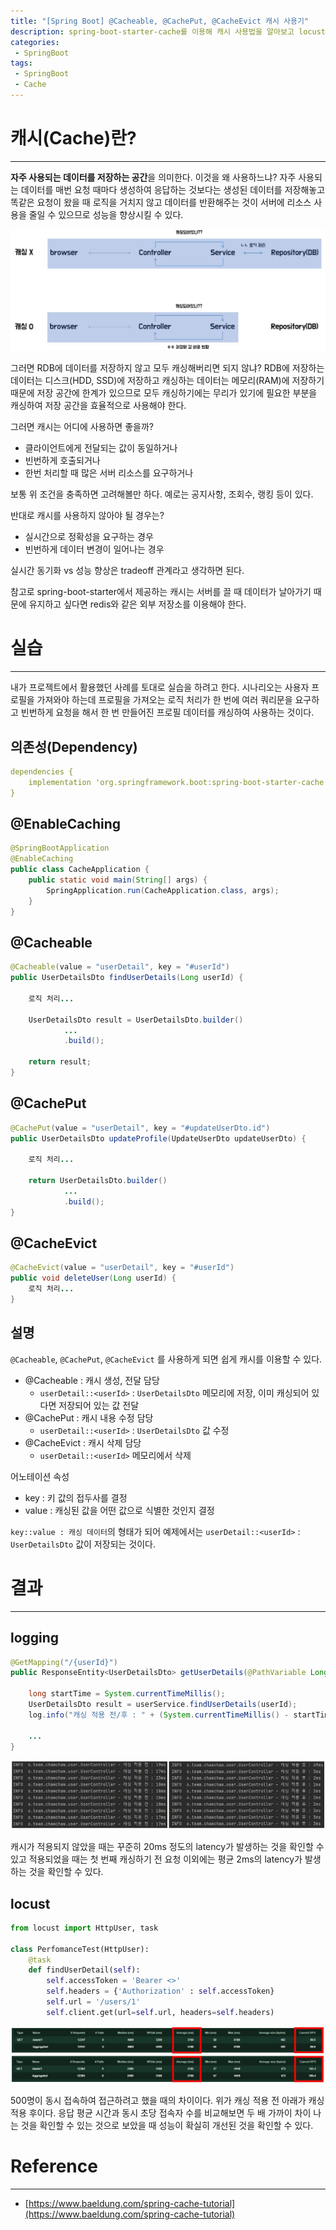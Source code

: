 ```yaml
---
title: "[Spring Boot] @Cacheable, @CachePut, @CacheEvict 캐시 사용기"
description: spring-boot-starter-cache를 이용해 캐시 사용법을 알아보고 locust로 실제 성능이 향상 되었는지 확인해보자
categories:
 - SpringBoot
tags:
 - SpringBoot
 - Cache
---
```


# 캐시(Cache)란?

<hr>

**자주 사용되는 데이터를 저장하는 공간**을 의미한다. 이것을 왜 사용하느냐? 자주 사용되는 데이터를 매번 요청 때마다 생성하여 응답하는 것보다는 생성된 데이터를 저장해놓고 똑같은 요청이 왔을 때 로직을 거치지 않고 데이터를 반환해주는 것이 서버에 리소스 사용을 줄일 수 있으므로 성능을 향상시킬 수 있다.

![cacheArchitecture](/assets/postImages/SpringBootCache/cacheArchitecture.JPG)

그러면 RDB에 데이터를 저장하지 않고 모두 캐싱해버리면 되지 않냐? RDB에 저장하는 데이터는 디스크(HDD, SSD)에 저장하고 캐싱하는 데이터는 메모리(RAM)에 저장하기 때문에 저장 공간에 한계가 있으므로 모두 캐싱하기에는 무리가 있기에 필요한 부분을 캐싱하여 저장 공간을 효율적으로 사용해야 한다.

그러면 캐시는 어디에 사용하면 좋을까?

- 클라이언트에게 전달되는 값이 동일하거나
- 빈번하게 호출되거나
- 한번 처리할 때 많은 서버 리소스를 요구하거나

보통 위 조건을 충족하면 고려해볼만 하다. 예로는 공지사항, 조회수, 랭킹 등이 있다.

반대로 캐시를 사용하지 않아야 될 경우는?

- 실시간으로 정확성을 요구하는 경우
- 빈번하게 데이터 변경이 일어나는 경우

실시간 동기화 vs 성능 향상은 tradeoff 관계라고 생각하면 된다.

참고로 spring-boot-starter에서 제공하는 캐시는 서버를 끌 때 데이터가 날아가기 때문에 유지하고 싶다면 redis와 같은 외부 저장소를 이용해야 한다.

# 실습

<hr>

내가 프로젝트에서 활용했던 사례를 토대로 실습을 하려고 한다. 시나리오는 사용자 프로필을 가져와야 하는데 프로필을 가져오는 로직 처리가 한 번에 여러 쿼리문을 요구하고 빈번하게 요청을 해서 한 번 만들어진 프로필 데이터를 캐싱하여 사용하는 것이다.

## 의존성(Dependency)

``` yml
dependencies {
    implementation 'org.springframework.boot:spring-boot-starter-cache'
}
```

## @EnableCaching

``` java
@SpringBootApplication
@EnableCaching
public class CacheApplication {
    public static void main(String[] args) {
        SpringApplication.run(CacheApplication.class, args);
    }
}
```

## @Cacheable

``` java
@Cacheable(value = "userDetail", key = "#userId")
public UserDetailsDto findUserDetails(Long userId) {

    로직 처리...

    UserDetailsDto result = UserDetailsDto.builder()
            ...
            .build();

    return result;
}
```

## @CachePut

``` java
@CachePut(value = "userDetail", key = "#updateUserDto.id")
public UserDetailsDto updateProfile(UpdateUserDto updateUserDto) {

    로직 처리...

    return UserDetailsDto.builder()
            ...
            .build();
}
```

## @CacheEvict

``` java
@CacheEvict(value = "userDetail", key = "#userId")
public void deleteUser(Long userId) {
    로직 처리...
}
```

## 설명

`@Cacheable`, `@CachePut`, `@CacheEvict` 를 사용하게 되면 쉽게 캐시를 이용할 수 있다.

- @Cacheable : 캐시 생성, 전달 담당
  - `userDetail::<userId>` : `UserDetailsDto` 메모리에 저장, 이미 캐싱되어 있다면 저장되어 있는 값 전달
- @CachePut : 캐시 내용 수정 담당
  - `userDetail::<userId>` : `UserDetailsDto` 값 수정
- @CacheEvict : 캐시 삭제 담당
  - `userDetail::<userId>` 메모리에서 삭제

어노테이션 속성

- key : 키 값의 접두사를 결정
- value : 캐싱된 값을 어떤 값으로 식별한 것인지 결정

`key::value : 캐싱 데이터`의 형태가 되어 예제에서는 `userDetail::<userId>` : `UserDetailsDto` 값이 저장되는 것이다.

# 결과

<hr>

## logging

``` java
@GetMapping("/{userId}")
public ResponseEntity<UserDetailsDto> getUserDetails(@PathVariable Long userId) {

    long startTime = System.currentTimeMillis();
    UserDetailsDto result = userService.findUserDetails(userId);
    log.info("캐싱 적용 전/후 : " + (System.currentTimeMillis() - startTime) + "ms");

    ...
}
```

![cacheBeforeAfter](/assets/postImages/SpringBootCache/cacheBeforeAfter.JPG)

캐시가 적용되지 않았을 때는 꾸준히 20ms 정도의 latency가 발생하는 것을 확인할 수 있고 적용되었을 때는 첫 번째 캐싱하기 전 요청 이외에는 평균 2ms의 latency가 발생하는 것을 확인할 수 있다.

## locust

``` python
from locust import HttpUser, task

class PerfomanceTest(HttpUser):
    @task
    def findUserDetail(self):
        self.accessToken = 'Bearer <>'
        self.headers = {'Authorization' : self.accessToken}
        self.url = '/users/1'
        self.client.get(url=self.url, headers=self.headers)
```

![cacheBeforeAfter2](/assets/postImages/SpringBootCache/cacheBeforeAfter2.JPG)

500명이 동시 접속하여 접근하려고 했을 때의 차이이다. 위가 캐싱 적용 전 아래가 캐싱 적용 후이다. 응답 평균 시간과 동시 초당 접속자 수를 비교해보면 두 배 가까이 차이 나는 것을 확인할 수 있는 것으로 보았을 때 성능이 확실히 개선된 것을 확인할 수 있다.

# Reference

<hr>

- [https://www.baeldung.com/spring-cache-tutorial](https://www.baeldung.com/spring-cache-tutorial)
